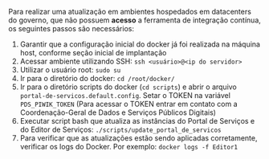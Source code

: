 Para realizar uma atualização	em ambientes hospedados em datacenters do governo, que não possuem **acesso** a ferramenta de integração contínua, os seguintes passos são necessários:

1. Garantir que a configuração inicial do docker já foi realizada na máquina host, conforme seção inicial de implantação
2. Acessar ambiente utilizando SSH: 
`ssh <usuário>@<ip do servidor>`
3. Utilizar o usuário root:
`sudo su`
4. Ir para o diretório do docker:
`cd /root/docker/`
5. Ir para o diretório scripts do docker (`cd scripts`) e abrir o arquivo `portal-de-servicos.default.config`. Setar o TOKEN na variável `PDS_PIWIK_TOKEN` (Para acessar o TOKEN entrar em contato com a Coordenação-Geral de Dados e Serviços Públicos Digitais)
6. Executar script bash que atualiza as instâncias do Portal de Serviços e do Editor de Serviços:
`./scripts/update_portal_de_servicos`
7. Para verificar que as atualizações estão sendo aplicadas corretamente, verificar os logs do Docker. Por exemplo: 
`docker logs -f Editor1`
